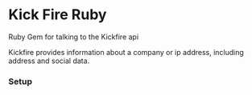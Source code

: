 # Kick Fire Ruby
Ruby Gem for talking to the Kickfire api

Kickfire provides information about a company or ip address, including
address and social data.

### Setup
